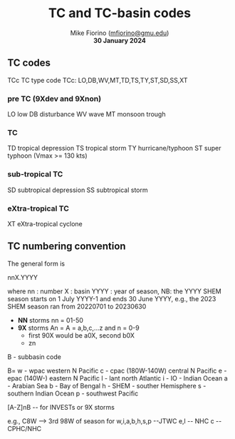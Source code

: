 <div align="center">

<h1>TC and TC-basin codes</h1>

Mike Fiorino (mfiorino@gmu.edu)</br>
<b> 30 January 2024 </b>
</div>

## TC codes

TCc	TC type code
TCc: LO,DB,WV,MT,TD,TS,TY,ST,SD,SS,XT


### pre TC (9Xdev and 9Xnon)

LO	low
DB	disturbance
WV	wave
MT	monsoon trough

### TC

TD	tropical depression
TS	tropical storm
TY	hurricane/typhoon
ST 	super typhoon (Vmax >= 130 kts)

### sub-tropical TC

SD	subtropical depression
SS	subtropical storm

### eXtra-tropical TC

XT	eXtra-tropical cyclone


## TC numbering convention

The general form is

nnX.YYYY

where
nn   : number
X    : basin
YYYY : year of season, NB: the YYYY SHEM season starts on 1 July YYYY-1 and ends 30 June YYYY, e.g., the 2023 SHEM season ran from 20220701 to 20230630

- **NN** storms nn = 01-50
- **9X** storms An = A = a,b,c,...z and n = 0-9
  - first 90X would be a0X, second b0X
  - zn


B - subbasin code

  B=
  w - wpac	       western N Pacific
  c - cpac (180W-140W) central N Pacific 
  e - epac (140W-)     eastern N Pacific
  l - lant 	       north Atlantic
  i - IO - Indian Ocean
  a - Arabian Sea
  b - Bay of Bengal
  h - SHEM - souther Hemisphere
  s - southern Indian Ocean
  p - southwest Pacific

[A-Z]nB -- for INVESTs or 9X storms

e.g., C8W --> 3rd 98W of season
   for w,i,a,b,h,s,p --JTWC
                 e,l -- NHC
		   c -- CPHC/NHC

